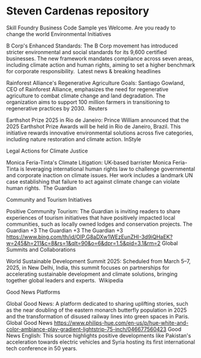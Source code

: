 # Steven Cardenas repository
Skill Foundry Business Code Sample
yes
Welcome. Are you ready to change the world
Environmental Initiatives

B Corp's Enhanced Standards: The B Corp movement has introduced stricter environmental and social standards for its 9,600 certified businesses. The new framework mandates compliance across seven areas, including climate action and human rights, aiming to set a higher benchmark for corporate responsibility. ​
Latest news & breaking headlines

Rainforest Alliance's Regenerative Agriculture Goals: Santiago Gowland, CEO of Rainforest Alliance, emphasizes the need for regenerative agriculture to combat climate change and land degradation. The organization aims to support 100 million farmers in transitioning to regenerative practices by 2030. ​
Reuters

Earthshot Prize 2025 in Rio de Janeiro: Prince William announced that the 2025 Earthshot Prize Awards will be held in Rio de Janeiro, Brazil. This initiative rewards innovative environmental solutions across five categories, including nature restoration and climate action. ​
InStyle

Legal Actions for Climate Justice

Monica Feria-Tinta's Climate Litigation: UK-based barrister Monica Feria-Tinta is leveraging international human rights law to challenge governmental and corporate inaction on climate issues. Her work includes a landmark UN case establishing that failure to act against climate change can violate human rights. ​
The Guardian

Community and Tourism Initiatives

Positive Community Tourism: The Guardian is inviting readers to share experiences of tourism initiatives that have positively impacted local communities, such as locally owned lodges and conservation projects. ​
The Guardian
+3
The Guardian
+3
The Guardian
+3
https://www.bing.com/th/id/OIP.G8aDXw1WEzEunZHI-3d9iQHaEK?w=245&h=211&c=8&rs=1&qlt=90&o=6&dpr=1.5&pid=3.1&rm=2
Global Summits and Collaborations

World Sustainable Development Summit 2025: Scheduled from March 5–7, 2025, in New Delhi, India, this summit focuses on partnerships for accelerating sustainable development and climate solutions, bringing together global leaders and experts. ​
Wikipedia

Good News Platforms

Global Good News: A platform dedicated to sharing uplifting stories, such as the near doubling of the eastern monarch butterfly population in 2025 and the transformation of disused railway lines into green spaces in Paris. ​
Global Good News
https://www.philips-hue.com/en-us/p/hue-white-and-color-ambiance-play-gradient-lightstrip-75-inch/046677560423
Good News English: This source highlights positive developments like Pakistan's acceleration towards electric vehicles and Syria hosting its first international tech conference in 50 years. 